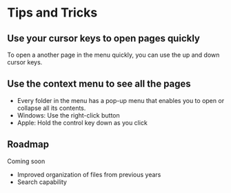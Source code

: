 # Tips and Tricks

## Use your cursor keys to open pages quickly

To open a another page in the menu quickly, you can use the up and down cursor keys.

## Use the context menu to see all the pages

* Every folder in the menu has a pop-up menu that enables you to open or collapse all its contents.
* Windows: Use the right-click button
* Apple: Hold the control key down as you click

## Roadmap

Coming soon

* Improved organization of files from previous years
* Search capability
